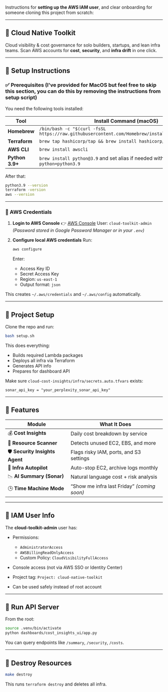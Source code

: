Instructions for **setting up the AWS IAM user**, and clear onboarding for someone cloning this project from scratch:

---

## 🧠 Cloud Native Toolkit

Cloud visibility & cost governance for solo builders, startups, and lean infra teams.
Scan AWS accounts for **cost**, **security**, and **infra drift** in one click.

---

## 🔧 Setup Instructions

### ✅ Prerequisites (I've provided for MacOS but feel free to skip this section, you can do this by removing the instructions from setup script)

You need the following tools installed:

| Tool            | Install Command (macOS)                                                                           |
| --------------- | ------------------------------------------------------------------------------------------------- |
| **Homebrew**    | `/bin/bash -c "$(curl -fsSL https://raw.githubusercontent.com/Homebrew/install/HEAD/install.sh)"` |
| **Terraform**   | `brew tap hashicorp/tap && brew install hashicorp/tap/terraform`                                  |
| **AWS CLI**     | `brew install awscli`                                                                             |
| **Python 3.9+** | `brew install python@3.9` and set alias if needed with `alias python=python3.9`                   |

After that:

```bash
python3.9 --version
terraform -version
aws --version
```

---

### 🔐 AWS Credentials

1. **Login to AWS Console**
   👉 [AWS Console](https://333107834549.signin.aws.amazon.com/console)
   User: `cloud-toolkit-admin`
   *(Password stored in Google Password Manager or in your `.env`)*

2. **Configure local AWS credentials**
   Run:

   ```bash
   aws configure
   ```

   Enter:

   * Access Key ID
   * Secret Access Key
   * Region: `us-east-1`
   * Output format: `json`

This creates `~/.aws/credentials` and `~/.aws/config` automatically.

---

## 🚀 Project Setup

Clone the repo and run:

```bash
bash setup.sh
```

This does everything:

* Builds required Lambda packages
* Deploys all infra via Terraform
* Generates API info
* Prepares for dashboard API

Make sure `cloud-cost-insights/infra/secrets.auto.tfvars` exists:

```hcl
sonar_api_key = "your_perplexity_sonar_api_key"
```

---

## 🧠 Features

| Module                          | What It Does                                |
| ------------------------------- | ------------------------------------------- |
| 💰 **Cost Insights**            | Daily cost breakdown by service             |
| 🧹 **Resource Scanner**         | Detects unused EC2, EBS, and more           |
| 🛡️ **Security Insights Agent** | Flags risky IAM, ports, and S3 settings     |
| 🤖 **Infra Autopilot**          | Auto-stop EC2, archive logs monthly         |
| 📉 **AI Summary (Sonar)**       | Natural language cost + risk analysis       |
| 🕒 **Time Machine Mode**        | “Show me infra last Friday” *(coming soon)* |

---

## 👤 IAM User Info

The **cloud-toolkit-admin** user has:

* Permissions:

  * `AdministratorAccess`
  * `AWSBillingReadOnlyAccess`
  * Custom Policy: `CloudVisibilityFullAccess`
* Console access (not via AWS SSO or Identity Center)
* Project tag: `Project: cloud-native-toolkit`
* Can be used safely instead of root account

---

## 🧪 Run API Server

From the root:

```bash
source .venv/bin/activate
python dashboards/cost_insights_ui/app.py
```

You can query endpoints like `/summary`, `/security`, `/costs`.

---

## 🧼 Destroy Resources

```bash
make destroy
```

This runs `terraform destroy` and deletes all infra.

